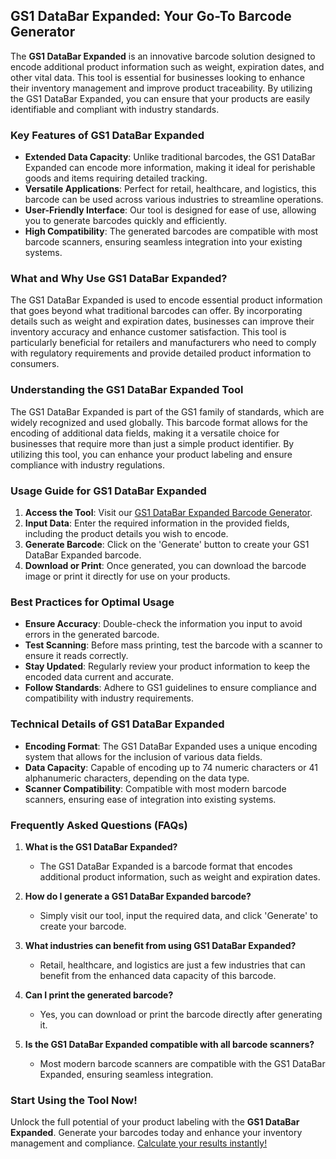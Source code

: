 ## GS1 DataBar Expanded: Your Go-To Barcode Generator

The **GS1 DataBar Expanded** is an innovative barcode solution designed to encode additional product information such as weight, expiration dates, and other vital data. This tool is essential for businesses looking to enhance their inventory management and improve product traceability. By utilizing the GS1 DataBar Expanded, you can ensure that your products are easily identifiable and compliant with industry standards.

### Key Features of GS1 DataBar Expanded

- **Extended Data Capacity**: Unlike traditional barcodes, the GS1 DataBar Expanded can encode more information, making it ideal for perishable goods and items requiring detailed tracking.
- **Versatile Applications**: Perfect for retail, healthcare, and logistics, this barcode can be used across various industries to streamline operations.
- **User-Friendly Interface**: Our tool is designed for ease of use, allowing you to generate barcodes quickly and efficiently.
- **High Compatibility**: The generated barcodes are compatible with most barcode scanners, ensuring seamless integration into your existing systems.

### What and Why Use GS1 DataBar Expanded?

The GS1 DataBar Expanded is used to encode essential product information that goes beyond what traditional barcodes can offer. By incorporating details such as weight and expiration dates, businesses can improve their inventory accuracy and enhance customer satisfaction. This tool is particularly beneficial for retailers and manufacturers who need to comply with regulatory requirements and provide detailed product information to consumers.

### Understanding the GS1 DataBar Expanded Tool

The GS1 DataBar Expanded is part of the GS1 family of standards, which are widely recognized and used globally. This barcode format allows for the encoding of additional data fields, making it a versatile choice for businesses that require more than just a simple product identifier. By utilizing this tool, you can enhance your product labeling and ensure compliance with industry regulations.

### Usage Guide for GS1 DataBar Expanded

1. **Access the Tool**: Visit our [GS1 DataBar Expanded Barcode Generator](https://www.inayam.co/barcode/databarexpanded).
2. **Input Data**: Enter the required information in the provided fields, including the product details you wish to encode.
3. **Generate Barcode**: Click on the 'Generate' button to create your GS1 DataBar Expanded barcode.
4. **Download or Print**: Once generated, you can download the barcode image or print it directly for use on your products.

### Best Practices for Optimal Usage

- **Ensure Accuracy**: Double-check the information you input to avoid errors in the generated barcode.
- **Test Scanning**: Before mass printing, test the barcode with a scanner to ensure it reads correctly.
- **Stay Updated**: Regularly review your product information to keep the encoded data current and accurate.
- **Follow Standards**: Adhere to GS1 guidelines to ensure compliance and compatibility with industry requirements.

### Technical Details of GS1 DataBar Expanded

- **Encoding Format**: The GS1 DataBar Expanded uses a unique encoding system that allows for the inclusion of various data fields.
- **Data Capacity**: Capable of encoding up to 74 numeric characters or 41 alphanumeric characters, depending on the data type.
- **Scanner Compatibility**: Compatible with most modern barcode scanners, ensuring ease of integration into existing systems.

### Frequently Asked Questions (FAQs)

1. **What is the GS1 DataBar Expanded?**
   - The GS1 DataBar Expanded is a barcode format that encodes additional product information, such as weight and expiration dates.

2. **How do I generate a GS1 DataBar Expanded barcode?**
   - Simply visit our tool, input the required data, and click 'Generate' to create your barcode.

3. **What industries can benefit from using GS1 DataBar Expanded?**
   - Retail, healthcare, and logistics are just a few industries that can benefit from the enhanced data capacity of this barcode.

4. **Can I print the generated barcode?**
   - Yes, you can download or print the barcode directly after generating it.

5. **Is the GS1 DataBar Expanded compatible with all barcode scanners?**
   - Most modern barcode scanners are compatible with the GS1 DataBar Expanded, ensuring seamless integration.

### Start Using the Tool Now!

Unlock the full potential of your product labeling with the **GS1 DataBar Expanded**. Generate your barcodes today and enhance your inventory management and compliance. [Calculate your results instantly!](https://www.inayam.co/barcode/databarexpanded)